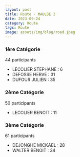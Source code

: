 ```yaml
---
layout: post
title: Route - MAULDE 3
date: 2023-09-24
category: Route
tags: Route
image: assets/img/blog/road.jpeg
---
```


### 1ère Catégorie
44 participants
- LECOLIER STEPHANE : 6
- DEFOSSE HERVE : 31
- DUFOUR JULIEN : 35

### 2ème Catégorie
50 participants
- LECOLIER BENOIT : 11

### 3ème Catégorie
61 participants
- DEJONGHE MICKAEL : 28
- WALTER BENOIT : 34

